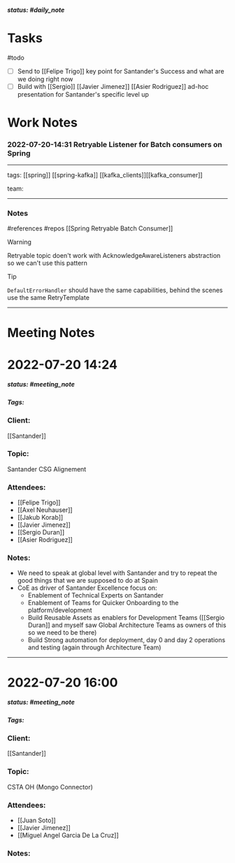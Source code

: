 ##### status: #daily_note 

# Tasks

#todo 
- [ ] Send to [[Felipe Trigo]] key point for Santander's Success and what are we doing right now
- [ ] Build with [[Sergio]] [[Javier Jimenez]] [[Asier Rodriguez]] ad-hoc presentation for Santander's specific level up

# Work Notes


### 2022-07-20-14:31 Retryable Listener for Batch consumers on Spring

---

tags:
[[spring]] [[spring-kafka]] [[kafka_clients]][[kafka_consumer]]

team:

---

### Notes

#references #repos [[Spring Retryable Batch Consumer]]

> [!warning]
> Retryable topic doen't work with AcknowledgeAwareListeners abstraction so we can't use this pattern

> [!tip]
> `DefaultErrorHandler` should have the same capabilities, behind the scenes use the same RetryTemplate




---

# Meeting Notes

# 2022-07-20 14:24
##### status: #meeting_note
##### Tags:

### Client:
[[Santander]]
### Topic:
Santander CSG Alignement
### Attendees:
* [[Felipe Trigo]]
* [[Axel Neuhauser]]
* [[Jakub Korab]]
* [[Javier Jimenez]]
* [[Sergio Duran]]
* [[Asier Rodriguez]]

### Notes:

- We need to speak at global level with Santander and try to repeat the good things that we are supposed to do at Spain
- CoE as driver of Santander Excellence focus on:
	- Enablement of Technical Experts on Santander
	- Enablement of Teams for Quicker Onboarding to the platform/development
	- Build Reusable Assets as enablers for Development Teams ([[Sergio Duran]] and myself saw Global Architecture Teams as owners of this so we need to be there)
	- Build Strong automation for deployment, day 0 and day 2 operations and testing (again through Architecture Team)

---

# 2022-07-20 16:00
##### status: #meeting_note
##### Tags:

### Client:
[[Santander]]
### Topic:
CSTA OH (Mongo Connector)
### Attendees:
* [[Juan Soto]]
* [[Javier Jimenez]]
* [[Miguel Angel Garcia De La Cruz]]

### Notes:

